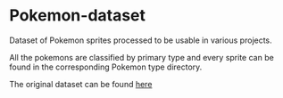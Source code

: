 # Pokemon-dataset

Dataset of Pokemon sprites processed to be usable in various projects.

All the pokemons are classified by primary type and every sprite can be found in the corresponding Pokemon type directory.

The original dataset can be found [here](https://www.kaggle.com/vishalsubbiah/pokemon-images-and-types)
